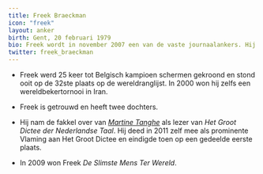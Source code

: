 ```yaml
---
title: Freek Braeckman
icon: "freek"
layout: anker
birth: Gent, 20 februari 1979
bio: Freek wordt in november 2007 een van de vaste journaalankers. Hij presenteert op 10 augustus 2012 voor het laatst Het Journaal en ging een talkshow presenteren.
twitter: freek_braeckman
---
```


* Freek werd 25 keer tot Belgisch kampioen schermen gekroond en stond ooit op de 32ste plaats op de wereldranglijst. In 2000 won hij zelfs een wereldbekertornooi in Iran.

* Freek is getrouwd en heeft twee dochters.

* Hij nam de fakkel over van <a href="/anker/martine-tanghe"><em>Martine Tanghe</em></a> als lezer van <cite>Het Groot Dictee der Nederlandse Taal</cite>. Hij deed in 2011 zelf mee als prominente Vlaming aan Het Groot Dictee en eindigde toen op een gedeelde eerste plaats.

* In 2009 won Freek <cite>De Slimste Mens Ter Wereld</cite>.
